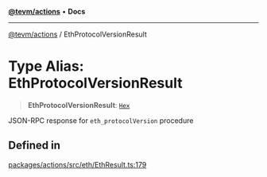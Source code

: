 [**@tevm/actions**](../README.md) • **Docs**

***

[@tevm/actions](../globals.md) / EthProtocolVersionResult

# Type Alias: EthProtocolVersionResult

> **EthProtocolVersionResult**: [`Hex`](Hex.md)

JSON-RPC response for `eth_protocolVersion` procedure

## Defined in

[packages/actions/src/eth/EthResult.ts:179](https://github.com/evmts/tevm-monorepo/blob/main/packages/actions/src/eth/EthResult.ts#L179)
